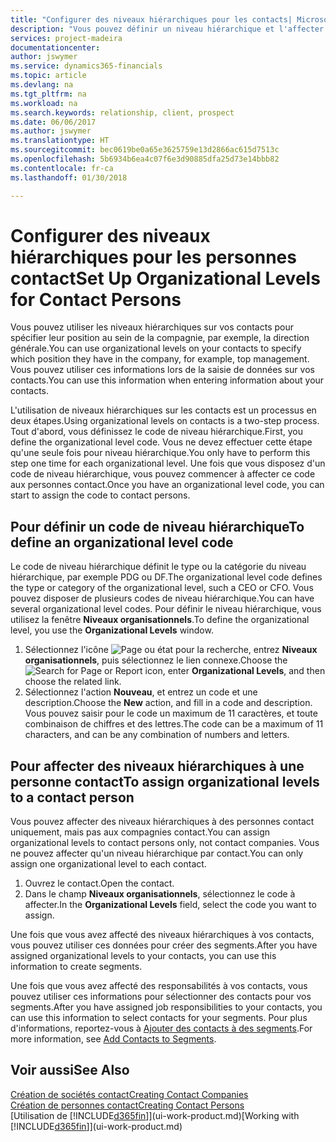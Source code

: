 ```yaml
---
title: "Configurer des niveaux hiérarchiques pour les contacts| Microsoft Docs"
description: "Vous pouvez définir un niveau hiérarchique et l'affecter à vos contacts pour indiquer leur position au sein de leur compagnie, par exemple, la direction générale."
services: project-madeira
documentationcenter: 
author: jswymer
ms.service: dynamics365-financials
ms.topic: article
ms.devlang: na
ms.tgt_pltfrm: na
ms.workload: na
ms.search.keywords: relationship, client, prospect
ms.date: 06/06/2017
ms.author: jswymer
ms.translationtype: HT
ms.sourcegitcommit: bec0619be0a65e3625759e13d2866ac615d7513c
ms.openlocfilehash: 5b6934b6ea4c07f6e3d90885dfa25d73e14bbb82
ms.contentlocale: fr-ca
ms.lasthandoff: 01/30/2018

---
```

# <a name="set-up-organizational-levels-for-contact-persons"></a><span data-ttu-id="fa8c9-103">Configurer des niveaux hiérarchiques pour les personnes contact</span><span class="sxs-lookup"><span data-stu-id="fa8c9-103">Set Up Organizational Levels for Contact Persons</span></span>
<span data-ttu-id="fa8c9-104">Vous pouvez utiliser les niveaux hiérarchiques sur vos contacts pour spécifier leur position au sein de la compagnie, par exemple, la direction générale.</span><span class="sxs-lookup"><span data-stu-id="fa8c9-104">You can use organizational levels on your contacts to specify which position they have in the company, for example, top management.</span></span> <span data-ttu-id="fa8c9-105">Vous pouvez utiliser ces informations lors de la saisie de données sur vos contacts.</span><span class="sxs-lookup"><span data-stu-id="fa8c9-105">You can use this information when entering information about your contacts.</span></span>

<span data-ttu-id="fa8c9-106">L'utilisation de niveaux hiérarchiques sur les contacts est un processus en deux étapes.</span><span class="sxs-lookup"><span data-stu-id="fa8c9-106">Using organizational levels on contacts is a two-step process.</span></span> <span data-ttu-id="fa8c9-107">Tout d'abord, vous définissez le code de niveau hiérarchique.</span><span class="sxs-lookup"><span data-stu-id="fa8c9-107">First, you define the organizational level code.</span></span> <span data-ttu-id="fa8c9-108">Vous ne devez effectuer cette étape qu'une seule fois pour niveau hiérarchique.</span><span class="sxs-lookup"><span data-stu-id="fa8c9-108">You only have to perform this step one time for each organizational level.</span></span> <span data-ttu-id="fa8c9-109">Une fois que vous disposez d'un code de niveau hiérarchique, vous pouvez commencer à affecter ce code aux personnes contact.</span><span class="sxs-lookup"><span data-stu-id="fa8c9-109">Once you have an organizational level code, you can start to assign the code to contact persons.</span></span>

## <a name="to-define-an-organizational-level-code"></a><span data-ttu-id="fa8c9-110">Pour définir un code de niveau hiérarchique</span><span class="sxs-lookup"><span data-stu-id="fa8c9-110">To define an organizational level code</span></span>
<span data-ttu-id="fa8c9-111">Le code de niveau hiérarchique définit le type ou la catégorie du niveau hiérarchique, par exemple PDG ou DF.</span><span class="sxs-lookup"><span data-stu-id="fa8c9-111">The organizational level code defines the type or category of the organizational level, such a CEO  or CFO.</span></span> <span data-ttu-id="fa8c9-112">Vous pouvez disposer de plusieurs codes de niveau hiérarchique.</span><span class="sxs-lookup"><span data-stu-id="fa8c9-112">You can have several organizational level codes.</span></span> <span data-ttu-id="fa8c9-113">Pour définir le niveau hiérarchique, vous utilisez la fenêtre **Niveaux organisationnels**.</span><span class="sxs-lookup"><span data-stu-id="fa8c9-113">To define the organizational level, you use the **Organizational Levels** window.</span></span>

1. <span data-ttu-id="fa8c9-114">Sélectionnez l'icône ![Page ou état pour la recherche](media/ui-search/search_small.png "icône Page ou état pour la recherche"), entrez **Niveaux organisationnels**, puis sélectionnez le lien connexe.</span><span class="sxs-lookup"><span data-stu-id="fa8c9-114">Choose the ![Search for Page or Report](media/ui-search/search_small.png "Search for Page or Report icon") icon, enter **Organizational Levels**, and then choose the related link.</span></span>
2. <span data-ttu-id="fa8c9-115">Sélectionnez l'action **Nouveau**, et entrez un code et une description.</span><span class="sxs-lookup"><span data-stu-id="fa8c9-115">Choose the **New** action, and fill in a code and description.</span></span> <span data-ttu-id="fa8c9-116">Vous pouvez saisir pour le code un maximum de 11 caractères, et toute combinaison de chiffres et des lettres.</span><span class="sxs-lookup"><span data-stu-id="fa8c9-116">The code can be a maximum of 11 characters, and can be any combination of numbers and letters.</span></span>

## <a name="to-assign-organizational-levels-to-a-contact-person"></a><span data-ttu-id="fa8c9-117">Pour affecter des niveaux hiérarchiques à une personne contact</span><span class="sxs-lookup"><span data-stu-id="fa8c9-117">To assign organizational levels to a contact person</span></span>
<span data-ttu-id="fa8c9-118">Vous pouvez affecter des niveaux hiérarchiques à des personnes contact uniquement, mais pas aux compagnies contact.</span><span class="sxs-lookup"><span data-stu-id="fa8c9-118">You can assign organizational levels to contact persons only, not contact companies.</span></span> <span data-ttu-id="fa8c9-119">Vous ne pouvez affecter qu'un niveau hiérarchique par contact.</span><span class="sxs-lookup"><span data-stu-id="fa8c9-119">You can only assign one organizational level to each contact.</span></span>

1. <span data-ttu-id="fa8c9-120">Ouvrez le contact.</span><span class="sxs-lookup"><span data-stu-id="fa8c9-120">Open the contact.</span></span>
2. <span data-ttu-id="fa8c9-121">Dans le champ **Niveaux organisationnels**, sélectionnez le code à affecter.</span><span class="sxs-lookup"><span data-stu-id="fa8c9-121">In the **Organizational Levels** field, select the code you want to assign.</span></span>

<span data-ttu-id="fa8c9-122">Une fois que vous avez affecté des niveaux hiérarchiques à vos contacts, vous pouvez utiliser ces données pour créer des segments.</span><span class="sxs-lookup"><span data-stu-id="fa8c9-122">After you have assigned organizational levels to your contacts, you can use this information to create segments.</span></span>

<span data-ttu-id="fa8c9-123">Une fois que vous avez affecté des responsabilités à vos contacts, vous pouvez utiliser ces informations pour sélectionner des contacts pour vos segments.</span><span class="sxs-lookup"><span data-stu-id="fa8c9-123">After you have assigned job responsibilities to your contacts, you can use this information to select contacts for your segments.</span></span> <span data-ttu-id="fa8c9-124">Pour plus d'informations, reportez-vous à [Ajouter des contacts à des segments](marketing-add-contact-segment.md).</span><span class="sxs-lookup"><span data-stu-id="fa8c9-124">For more information, see [Add Contacts to Segments](marketing-add-contact-segment.md).</span></span>

## <a name="see-also"></a><span data-ttu-id="fa8c9-125">Voir aussi</span><span class="sxs-lookup"><span data-stu-id="fa8c9-125">See Also</span></span>
[<span data-ttu-id="fa8c9-126">Création de sociétés contact</span><span class="sxs-lookup"><span data-stu-id="fa8c9-126">Creating Contact Companies</span></span>](marketing-create-contact-companies.md)  
[<span data-ttu-id="fa8c9-127">Création de personnes contact</span><span class="sxs-lookup"><span data-stu-id="fa8c9-127">Creating Contact Persons</span></span>](marketing-create-contact-persons.md)  
<span data-ttu-id="fa8c9-128">[Utilisation de [!INCLUDE[d365fin](includes/d365fin_md.md)]](ui-work-product.md)</span><span class="sxs-lookup"><span data-stu-id="fa8c9-128">[Working with [!INCLUDE[d365fin](includes/d365fin_md.md)]](ui-work-product.md)</span></span>  

